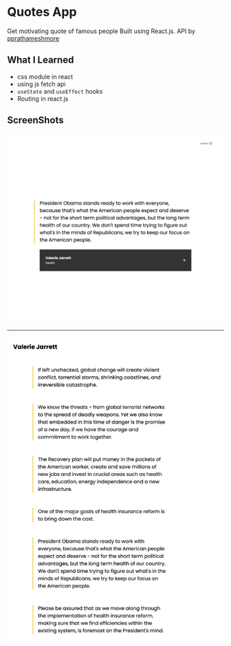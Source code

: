 # Quotes App

Get motivating quote of famous people Built using React.js. API by [pprathameshmore](https://pprathameshmore.github.io/QuoteGarden/)

## What I Learned

-   css module in react
-   using js fetch api
-   `useState` and `useEffect` hooks
-   Routing in react.js

## ScreenShots

![index_page](images/1.png)

---

![6_quote_page](images/2.png)
